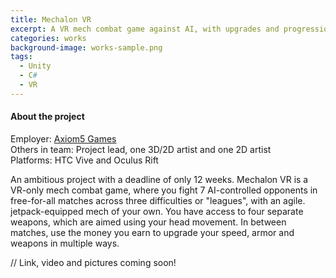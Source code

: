 ```yaml
---
title: Mechalon VR
excerpt: A VR mech combat game against AI, with upgrades and progression.
categories: works
background-image: works-sample.png
tags:
  - Unity
  - C#
  - VR
---
```


#### About the project

Employer: [Axiom5 Games](https://axiom5.games)<br>
Others in team: Project lead, one 3D/2D artist and one 2D artist<br>
Platforms: HTC Vive and Oculus Rift<br>



An ambitious project with a deadline of only 12 weeks. Mechalon VR is a VR-only mech combat game, where you fight 7 AI-controlled opponents in free-for-all matches
across three difficulties or "leagues", with an agile. jetpack-equipped mech of your own. You have access to four separate weapons, which are aimed using your 
head movement. In between matches, use the money you earn to upgrade your speed, armor and weapons in multiple ways. 



// Link, video and pictures coming soon!